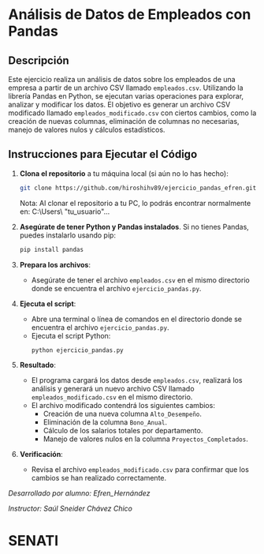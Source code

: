 # Análisis de Datos de Empleados con Pandas

## Descripción

Este ejercicio realiza un análisis de datos sobre los empleados de una empresa a partir de un archivo CSV llamado `empleados.csv`. Utilizando la librería Pandas en Python, se ejecutan varias operaciones para explorar, analizar y modificar los datos. El objetivo es generar un archivo CSV modificado llamado `empleados_modificado.csv` con ciertos cambios, como la creación de nuevas columnas, eliminación de columnas no necesarias, manejo de valores nulos y cálculos estadísticos.

## Instrucciones para Ejecutar el Código

1. **Clona el repositorio** a tu máquina local (si aún no lo has hecho):
   ```bash
   git clone https://github.com/hiroshihv89/ejercicio_pandas_efren.git
   ```
   Nota: Al clonar el repositorio a tu PC, lo podrás encontrar normalmente en: C:\Users\ "tu_usuario"\...

2. **Asegúrate de tener Python y Pandas instalados**. Si no tienes Pandas, puedes instalarlo usando pip:
   ```bash
   pip install pandas
   ```

3. **Prepara los archivos**:
   - Asegúrate de tener el archivo `empleados.csv` en el mismo directorio donde se encuentra el archivo `ejercicio_pandas.py`.
   
4. **Ejecuta el script**:
   - Abre una terminal o línea de comandos en el directorio donde se encuentra el archivo `ejercicio_pandas.py`.
   - Ejecuta el script Python:
     ```bash
     python ejercicio_pandas.py
     ```

5. **Resultado**:
   - El programa cargará los datos desde `empleados.csv`, realizará los análisis y generará un nuevo archivo CSV llamado `empleados_modificado.csv` en el mismo directorio.
   - El archivo modificado contendrá los siguientes cambios:
     - Creación de una nueva columna `Alto_Desempeño`.
     - Eliminación de la columna `Bono_Anual`.
     - Cálculo de los salarios totales por departamento.
     - Manejo de valores nulos en la columna `Proyectos_Completados`.
   
6. **Verificación**:
   - Revisa el archivo `empleados_modificado.csv` para confirmar que los cambios se han realizado correctamente.

*Desarrollado por alumno: Efren_Hernández*

*Instructor: Saúl Sneider Chávez Chico*

# SENATI
